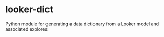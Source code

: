 # looker-dict
Python module for generating a data dictionary from a Looker model and associated explores
